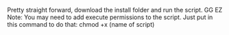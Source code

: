 Pretty straight forward, download the install folder and run the script. GG EZ
Note: You may need to add execute permissions to the script. Just put in this command to do that:
chmod +x (name of script)
